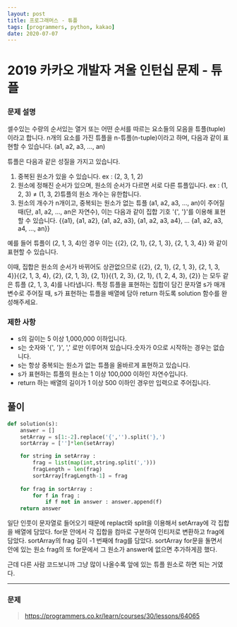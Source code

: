 ```yaml
---
layout: post
title: 프로그래머스 - 튜플
tags: [programmers, python, kakao]
date: 2020-07-07
---
```


# 2019 카카오 개발자 겨울 인턴십 문제 - 튜플

### 문제 설명

셀수있는 수량의 순서있는 열거 또는 어떤 순서를 따르는 요소들의 모음을 튜플(tuple)이라고 합니다. n개의 요소를 가진 튜플을 n-튜플(n-tuple)이라고 하며, 다음과 같이 표현할 수 있습니다. (a1, a2, a3, ..., an)

튜플은 다음과 같은 성질을 가지고 있습니다.

1. 중복된 원소가 있을 수 있습니다. ex : (2, 3, 1, 2)
2. 원소에 정해진 순서가 있으며, 원소의 순서가 다르면 서로 다른 튜플입니다.
ex : (1, 2, 3) ≠ (1, 3, 2)튜플의 원소 개수는 유한합니다.
3. 원소의 개수가 n개이고, 중복되는 원소가 없는 튜플 (a1, a2, a3, ..., an)이 주어질 때(단, a1, a2, ..., an은 자연수), 이는 다음과 같이 집합 기호 '{', '}'를 이용해 표현할 수 있습니다. {{a1}, {a1, a2}, {a1, a2, a3}, {a1, a2, a3, a4}, ... {a1, a2, a3, a4, ..., an}}

예를 들어 튜플이 (2, 1, 3, 4)인 경우 이는 {{2}, {2, 1}, {2, 1, 3}, {2, 1, 3, 4}} 와 같이 표현할 수 있습니다.

이때, 집합은 원소의 순서가 바뀌어도 상관없으므로 {{2}, {2, 1}, {2, 1, 3}, {2, 1, 3, 4}}{{2, 1, 3, 4}, {2}, {2, 1, 3}, {2, 1}}{{1, 2, 3}, {2, 1}, {1, 2, 4, 3}, {2}} 는 모두 같은 튜플 (2, 1, 3, 4)를 나타냅니다. 특정 튜플을 표현하는 집합이 담긴 문자열 s가 매개변수로 주어질 때, s가 표현하는 튜플을 배열에 담아 return 하도록 solution 함수를 완성해주세요.

### 제한 사항

- s의 길이는 5 이상 1,000,000 이하입니다.
- s는 숫자와 '{', '}', ',' 로만 이루어져 있습니다.숫자가 0으로 시작하는 경우는 없습니다.
- s는 항상 중복되는 원소가 없는 튜플을 올바르게 표현하고 있습니다.
- s가 표현하는 튜플의 원소는 1 이상 100,000 이하인 자연수입니다.
- return 하는 배열의 길이가 1 이상 500 이하인 경우만 입력으로 주어집니다.
 
## 풀이

```python
def solution(s):
    answer = []
    setArray = s[1:-2].replace('{','').split('},')
    sortArray = ['']*len(setArray)

    for string in setArray :
        frag = list(map(int,string.split(',')))
        fragLength = len(frag)
        sortArray[fragLength-1] = frag
    
    for frag in sortArray :
        for f in frag :
            if f not in answer : answer.append(f)
    return answer
```

일단 인풋이 문자열로 들어오기 때문에 replact와 split을 이용해서 setArray에 각 집합을 배열에 담았다.
for문 안에서 각 집합을 컴마로 구분하여 인티저로 변환하고 frag에 담았다.
sortArray의 frag 길이 -1 번째에 frag를 담았다.
sortArray for문을 돌면서 안에 있는 원소 frag의 또 for문에서 그 원소가 answer에 없으면 추가하게끔 했다.

근데 다른 사람 코드보니까 그냥 많이 나올수록 앞에 있는 튜플 원소로 하면 되는 거였다.

---

### 문제

> https://programmers.co.kr/learn/courses/30/lessons/64065